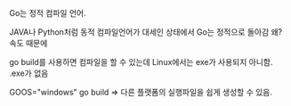 Go는 정적 컴파일 언어.

JAVA나 Python처럼 동적 컴파일언어가 대세인 상태에서 Go는 정적으로 돌아감
왜? 속도 때문에

go build를 사용하면 컴파일을 할 수 있는데
Linux에서는 exe가 사용되지 아니함. 
.exe가 없음

GOOS="windows" go build
=> 다른 플랫폼의 실행파일을 쉽게 생성할 수 있음.